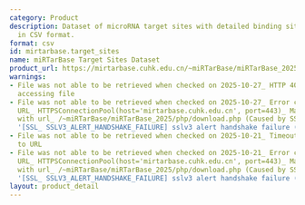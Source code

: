 ```yaml
---
category: Product
description: Dataset of microRNA target sites with detailed binding site information
  in CSV format.
format: csv
id: mirtarbase.target_sites
name: miRTarBase Target Sites Dataset
product_url: https://mirtarbase.cuhk.edu.cn/~miRTarBase/miRTarBase_2025/php/download.php
warnings:
- File was not able to be retrieved when checked on 2025-10-27_ HTTP 403 error when
  accessing file
- File was not able to be retrieved when checked on 2025-10-27_ Error connecting to
  URL_ HTTPSConnectionPool(host='mirtarbase.cuhk.edu.cn', port=443)_ Max retries exceeded
  with url_ /~miRTarBase/miRTarBase_2025/php/download.php (Caused by SSLError(SSLError(1,
  '[SSL_ SSLV3_ALERT_HANDSHAKE_FAILURE] sslv3 alert handshake failure (_ssl.c_1017)')))
- File was not able to be retrieved when checked on 2025-10-21_ Timeout connecting
  to URL
- File was not able to be retrieved when checked on 2025-10-21_ Error connecting to
  URL_ HTTPSConnectionPool(host='mirtarbase.cuhk.edu.cn', port=443)_ Max retries exceeded
  with url_ /~miRTarBase/miRTarBase_2025/php/download.php (Caused by SSLError(SSLError(1,
  '[SSL_ SSLV3_ALERT_HANDSHAKE_FAILURE] sslv3 alert handshake failure (_ssl.c_1017)')))
layout: product_detail
---
```

